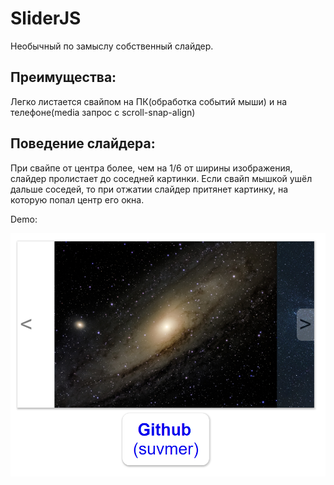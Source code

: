 # SliderJS
Необычный по замыслу собственный слайдер.

## Преимущества:
Легко листается свайпом на ПК(обработка событий мыши) и на телефоне(media запрос с scroll-snap-align)

## Поведение слайдера:
При свайпе от центра более, чем на 1/6 от ширины изображения, слайдер пролистает до соседней картинки.
Если свайп мышкой ушёл дальше соседей, то при отжатии слайдер притянет картинку, на которую попал центр его окна.

Demo: 

![Screenshot](sliderjs.png)